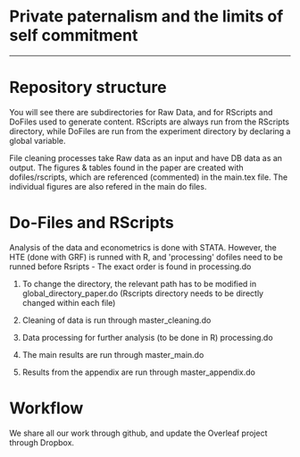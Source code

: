 # Private paternalism and the limits of self commitment

---

# Repository structure

You will see there are subdirectories for Raw Data, and for RScripts and DoFiles used to generate content. RScripts are always run from the RScripts directory, while DoFiles are run from the experiment directory by declaring a global variable.  

File cleaning processes take Raw data as an input and have DB data as an output. The figures & tables found in the paper are created with dofiles/rscripts, which are referenced (commented) in the main.tex file. The individual figures are also refered in the main do files.


# Do-Files and RScripts 

Analysis of the data and econometrics is done with STATA. However, the HTE (done with GRF) is runned with R, and 'processing' dofiles need to be runned before Rsripts - The exact order is found in processing.do


1) To change the directory, the relevant path has to be modified in 
	global_directory_paper.do
	(Rscripts directory needs to be directly changed within each file)

2) Cleaning of data is run through 
	master_cleaning.do

3) Data processing for further analysis	(to be done in R)
	processing.do

4) The main results are run through
	master_main.do

5) Results from the appendix are run through
	master_appendix.do


# Workflow 

We share all our work through github, and update the Overleaf project through Dropbox.